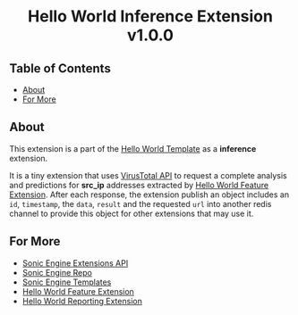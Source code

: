 <h1 align="center"> 
Hello World Inference Extension v1.0.0
</h1>

## Table of Contents

- [About](#about)
- [For More](#for-more)

## About 

This extension is a part of the [Hello World Template](https://github.com/AhmedCoolProjects/sonic_engine_templates/tree/main/hello_world) as a **inference** extension.

It is a tiny extension that uses [VirusTotal API](https://developers.virustotal.com/reference/overview) to request a complete analysis and predictions for **src_ip** addresses extracted by [Hello World Feature Extension](https://github.com/AhmedCoolProjects/hello_world_feature_extension_sonic_engine).
After each response, the extension publish an object includes an `id`, `timestamp`, the `data`, `result` and the requested `url` into another redis channel to provide this object for other extensions that may use it.

## For More 

- [Sonic Engine Extensions API](https://github.com/sooualil/sonic_engine_yapsy/tree/as-package#extensions-api)
- [Sonic Engine Repo](https://github.com/sooualil/sonic_engine_yapsy/tree/as-package#readme)
- [Sonic Engine Templates](https://github.com/AhmedCoolProjects/sonic_engine_templates/tree/main)
- [Hello World Feature Extension](https://github.com/AhmedCoolProjects/hello_world_feature_extension_sonic_engine)
- [Hello World Reporting Extension](https://github.com/AhmedCoolProjects/hello_world_reporting_extension)
